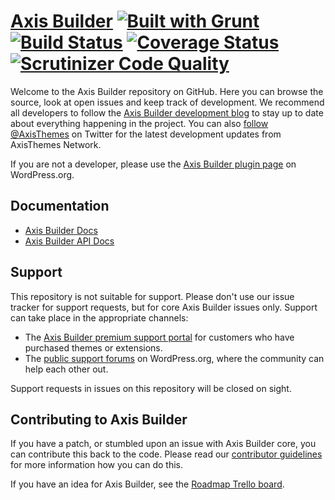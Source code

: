 # [Axis Builder](http://axisthemes.com/axis-builder/) [![Built with Grunt](https://cdn.gruntjs.com/builtwith.png)](http://gruntjs.com/) [![Build Status](https://travis-ci.org/axisthemes/axis-builder.svg?branch=master)](https://travis-ci.org/axisthemes/axis-builder) [![Coverage Status](https://img.shields.io/coveralls/axisthemes/axis-builder.svg)](https://coveralls.io/r/axisthemes/axis-builder) [![Scrutinizer Code Quality](https://scrutinizer-ci.com/g/axisthemes/axis-builder/badges/quality-score.png?b=master)](https://scrutinizer-ci.com/g/axisthemes/axis-builder/?branch=master)

Welcome to the Axis Builder repository on GitHub. Here you can browse the source, look at open issues and keep track of development. We recommend all developers to follow the [Axis Builder development blog](http://dev.axisthemes.com/axis-builder/) to stay up to date about everything happening in the project. You can also [follow @AxisThemes](https://twitter.com/AxisThemes) on Twitter for the latest development updates from AxisThemes Network.

If you are not a developer, please use the [Axis Builder plugin page](http://wordpress.org/plugins/axis-builder/) on WordPress.org.

## Documentation
* [Axis Builder Docs](http://docs.axisthemes.com/documentation/plugins/axis-builder/)
* [Axis Builder API Docs](http://docs.axisthemes.com/apidocs/axis-builder/)

## Support
This repository is not suitable for support. Please don't use our issue tracker for support requests, but for core Axis Builder issues only. Support can take place in the appropriate channels:

* The [Axis Builder premium support portal](http://support.axisthemes.com/) for customers who have purchased themes or extensions.
* The [public support forums](http://wordpress.org/support/plugin/axis-builder) on WordPress.org, where the community can help each other out.

Support requests in issues on this repository will be closed on sight.

## Contributing to Axis Builder
If you have a patch, or stumbled upon an issue with Axis Builder core, you can contribute this back to the code. Please read our [contributor guidelines](https://github.com/axisthemes/axis-builder/blob/master/CONTRIBUTING.md) for more information how you can do this.

If you have an idea for Axis Builder, see the [Roadmap Trello board](https://trello.com/b/R0Xt2fB8/axis-builder-roadmap).
